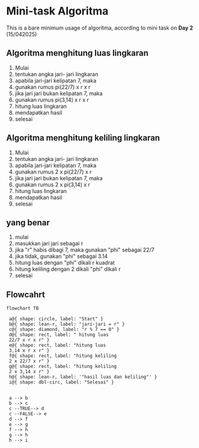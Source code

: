 # Mini-task Algoritma

This is a bare minimum usage of algoritma, according to mini task on **Day 2** (15/042025)

## Algoritma menghitung luas lingkaran

1. Mulai
2. tentukan angka jari- jari lingkaran
3. apabila jari-jari kelipatan 7, maka
4. gunakan rumus pi(22/7) x r x r
5. jika jari jari bukan kelipatan 7, maka
6. gunakan rumus pi(3,14) x r x r
7. hitung luas lingkaran
8. mendapatkan hasil
9. selesai

## Algoritma menghitung keliling lingkaran

1. Mulai
2. tentukan angka jari- jari lingkaran
3. apabila jari-jari kelipatan 7, maka
4. gunakan rumus 2 x pi(22/7) x r
5. jika jari jari bukan kelipatan 7, maka
6. gunakan rumus 2 x pi(3,14) x r
7. hitung luas lingkaran
8. mendapatkan hasil
9. selesai

## yang benar

1. mulai
2. masukkan jari jari sebagai r
3. jika "r" habis dibagi 7, maka gunakan "phi" sebagai 22/7
4. jika tidak, gunakan "phi" sebagai 3.14
5. hitung luas dengan "phi" dikali r kuadrat
6. hitung keliling dengan 2 dikali "phi" dikali r
7. selesai

## Flowcahrt

```mermaid
flowchart TB

 a@{ shape: circle, label: "Start" }
 b@{ shape: lean-r, label: "jari-jari = r" }
 c@{ shape: diamond, label: "r % 7 == 0" }
 d@{ shape: rect, label: " hitung luas
 22/7 x r x r" }
 e@{ shape: rect, label: "hitung luas
 3,14 x r x r" }
 f@{ shape: rect, label: "hitung keliling
 2 x 22/7 x r" }
 g@{ shape: rect, label: "hitung keliling
 2 x 3,14 x r" }
 h@{ shape: lean-r, label: '"hasil luas dan keliling"' }
 i@{ shape: dbl-circ, label: "Selesai" }


 a --> b
 b --> c
 c --TRUE--> d
 c --FALSE--> e
 d --> f
 e --> g
 f --> h
 g --> h
 h --> i






```
